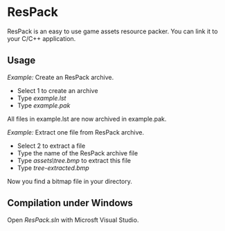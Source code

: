 # ResPack
ResPack is an easy to use game assets resource packer. You can link it to your C/C++ application.

## Usage
*Example:* Create an ResPack archive.

- Select 1 to create an archive
- Type *example.lst*
- Type *example.pak*

All files in example.lst are now archived in example.pak.

*Example:* Extract one file from ResPack archive.

- Select 2 to extract a file
- Type the name of the ResPack archive file
- Type *assets\tree.bmp* to extract this file
- Type *tree-extracted.bmp*

Now you find a bitmap file in your directory.

## Compilation under Windows

Open *ResPack.sln* with Microsft Visual Studio.
